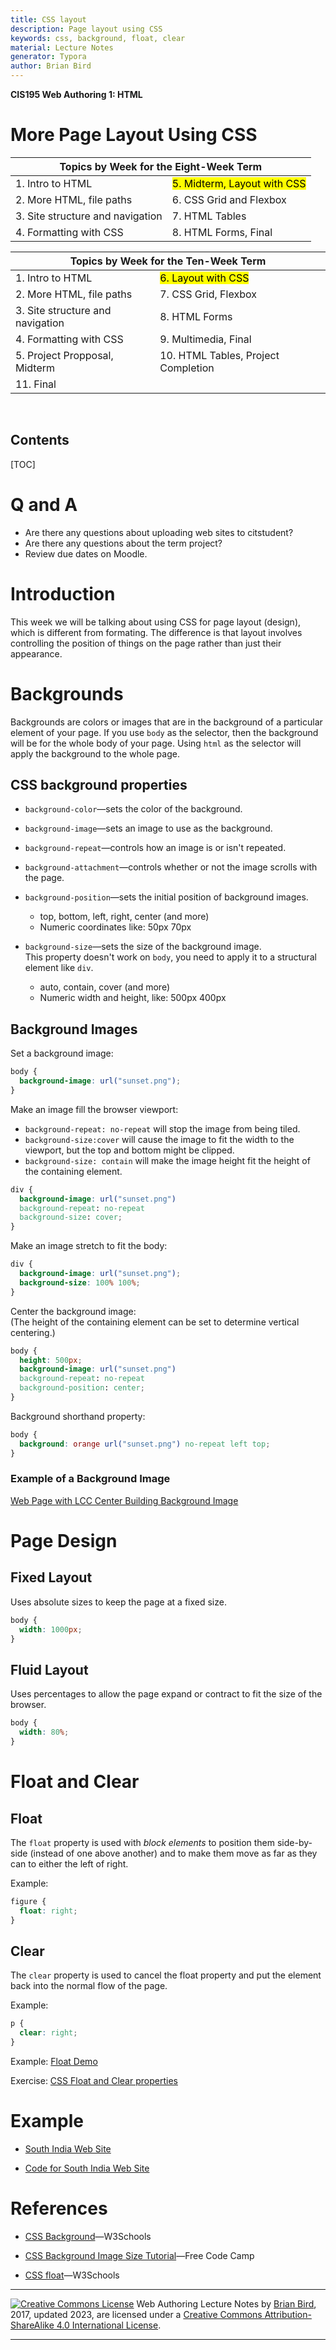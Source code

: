 ```yaml
---
title: CSS layout
description: Page layout using CSS
keywords: css, background, float, clear
material: Lecture Notes
generator: Typora
author: Brian Bird
---
```

**CIS195 Web Authoring 1: HTML**

<h1>More Page Layout Using CSS</h1>

<table  hidden>
  <thead>
    <tr>
      <th colspan="2">Topics by Week for the Eight-Week Term</th>
    </tr>
  </thead>
  <tbody>
    <tr>
      <td>1. Intro to HTML</td>
      <td><mark>5. Midterm, Layout with CSS</mark></td>
    </tr>
    <tr>
      <td>2. More HTML, file paths</td>
      <td>6. CSS Grid and Flexbox</td>
    </tr>
    <tr>
      <td>3. Site structure and navigation</td>
      <td>7. HTML Tables</td>
    </tr>
    <tr>
      <td>4. Formatting with CSS</td>
      <td>8. HTML Forms, Final</td>
    </tr>
  </tbody>
</table>
<table>
  <thead>
    <tr>
      <th colspan="2">Topics by Week for the Ten-Week Term</th>
    </tr>
  </thead>
  <tbody>
    <tr>
      <td>1. Intro to HTML</td>
      <td><mark>6. Layout with CSS</mark></td>
    </tr>
    <tr>
      <td>2. More HTML, file paths</td>
      <td>7. CSS Grid, Flexbox</td>
    </tr>
    <tr>
      <td>3. Site structure and navigation</td>
      <td>8. HTML Forms</td>
    </tr>
    <tr>
      <td>4. Formatting with CSS</td>
      <td>9. Multimedia, Final</td>
    </tr>
    <tr>
      <td>5. Project Propposal, Midterm</td>
      <td>10. HTML Tables, Project Completion</td>
    </tr>
  	<tr>
    	<td>11. Final</td>
    </tr>
  </tbody>
</table>
<br>
<h2>Contents</h2>


[TOC]

# Q and A

-   Are there any questions about uploading web sites to citstudent?
-   Are there any questions about the term project?
-   Review due dates on Moodle.

# Introduction
This week we will be talking about using CSS for page layout (design), which is different from formating. The difference is that layout involves controlling the position of things on the page rather than just their appearance.

# Backgrounds
  Backgrounds are colors or images that are in the background of a particular element of your page. If you  use `body` as the selector, then the background will be for the whole body of your page. Using `html` as the selector will apply the background to the whole page.

## CSS background properties
- `background-color`&mdash;sets the color of the background.
- `background-image`&mdash;sets an image to use as the background.
- `background-repeat`&mdash;controls how an image is or isn't repeated.
- `background-attachment`&mdash;controls whether or not the image scrolls with the page.
- `background-position`&mdash;sets the initial position of background images.
  - top, bottom, left, right, center (and more)
  - Numeric coordinates like: 50px 70px

- `background-size`&mdash;sets the size of the background image.  
  This property doesn't work on `body`, you need to apply it to a structural element like `div`.
  - auto, contain, cover (and more)
  - Numeric width and height, like: 500px 400px


## Background Images

Set a background image:

```css
body {
  background-image: url("sunset.png");
}
```

Make an image fill the browser viewport:

- `background-repeat: no-repeat` will stop the image from being tiled.
- `background-size:cover` will cause the image to fit the width to the viewport, but the top and bottom might be clipped.
- `background-size: contain` will make the image height fit the height of the containing element.

```CSS
div {
  background-image: url("sunset.png") 
  background-repeat: no-repeat
  background-size: cover;
}
```

Make an image stretch to fit the body:

```CSS
div {
  background-image: url("sunset.png");
  background-size: 100% 100%; 
}
```


Center the background image:  
(The height of the containing element can be set to determine vertical centering.)

```css
body {
  height: 500px;
  background-image: url("sunset.png") 
  background-repeat: no-repeat
  background-position: center;
}
```

Background shorthand property:

```css
body {
  background: orange url("sunset.png") no-repeat left top;
}
```

### Example of a Background Image

[Web Page with LCC Center Building Background Image](../Examples/LayoutDemos/BackgroundImageDemo.html)



# Page Design

## Fixed Layout

Uses absolute sizes to keep the page at a fixed size.
```css
body {
  width: 1000px;
}
```

## Fluid Layout

Uses percentages to allow the page expand or contract to fit the size of the browser.
```css
body {
  width: 80%;
}
```



# Float and Clear

## Float

The `float` property is used with *block elements* to position them side-by-side (instead of one above another) and to make them move as far as they can to either the left of right. 

Example:

```css
figure {
  float: right;
}
```

## Clear

The `clear` property is used to cancel the float property and put the element back into the normal flow of the page.

Example:

```css
p {
  clear: right;
}
```



Example: [Float Demo](https://lcc-cit.github.io/CIS195-CourseMaterials/Examples/LayoutDemos/FloatDemo.html)

Exercise: [CSS Float and Clear properties](https://lcc-cit.github.io/CIS195-CourseMaterials/Lessons/Unit04/cssFloat.html)



# Example

* [South India Web Site](https://lcc-cit.github.io/CIS195-Demos/Unit05/Finished/)

* [Code for South India Web Site](https://github.com/LCC-CIT/CIS195-Demos/tree/master/Unit05)

  

# References

* [CSS Background](https://www.w3schools.com/css/css_background.asp)&mdash;W3Schools

* [CSS Background Image Size Tutorial](https://www.freecodecamp.org/news/css-full-page-background-image-tutorial/)&mdash;Free Code Camp

* [CSS float](https://www.w3schools.com/css/css_float.asp)&mdash;W3Schools

  

------

[![Creative Commons License](https://i.creativecommons.org/l/by-sa/4.0/88x31.png)](http://creativecommons.org/licenses/by-sa/4.0/) Web Authoring Lecture Notes by [Brian Bird](https://profbird.online), 2017, updated <time>2023</time>, are licensed under a [Creative Commons Attribution-ShareAlike 4.0 International License](http://creativecommons.org/licenses/by-sa/4.0/). 

------------

